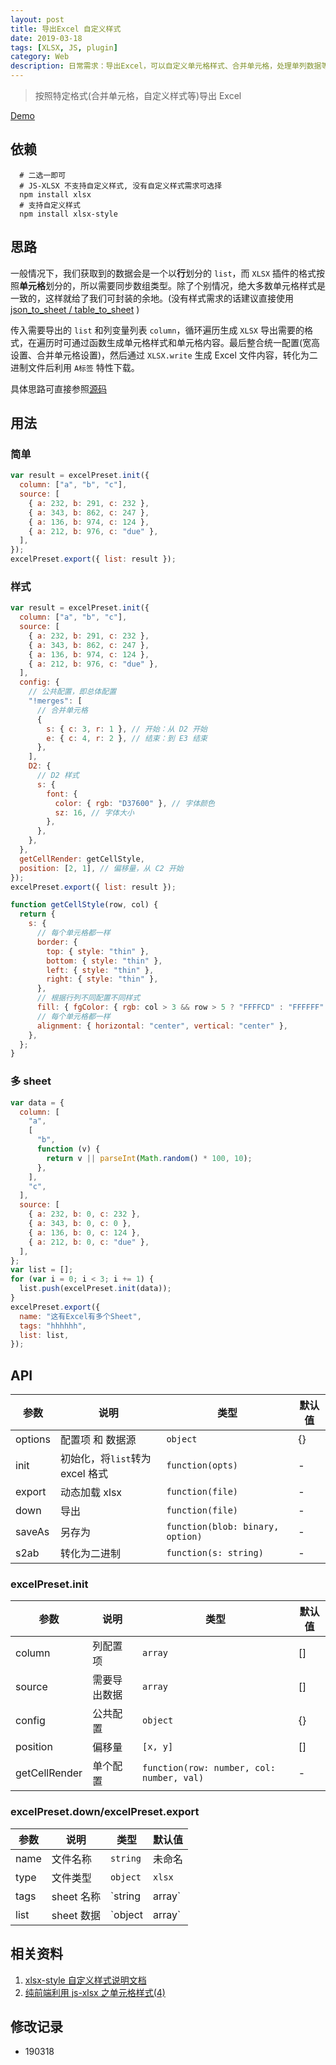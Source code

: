 ```yaml
---
layout: post
title: 导出Excel 自定义样式
date: 2019-03-18
tags: [XLSX, JS, plugin]
category: Web
description: 日常需求：导出Excel，可以自定义单元格样式、合并单元格，处理单列数据等
---
```


> 按照特定格式(合并单元格，自定义样式等)导出 Excel

[Demo](/assets/00exportExcel)

## 依赖

```shell
  # 二选一即可
  # JS-XLSX 不支持自定义样式, 没有自定义样式需求可选择
  npm install xlsx
  # 支持自定义样式
  npm install xlsx-style
```

## 思路

一般情况下，我们获取到的数据会是一个以**行**划分的 `list`，而 `XLSX` 插件的格式按照**单元格**划分的，所以需要同步数组类型。除了个别情况，绝大多数单元格样式是一致的，这样就给了我们可封装的余地。(没有样式需求的话建议直接使用 [json_to_sheet / table_to_sheet](https://github.com/sheetjs/js-xlsx#utilities) )

传入需要导出的 `list` 和列变量列表 `column`，循环遍历生成 `XLSX` 导出需要的格式，在遍历时可通过函数生成单元格样式和单元格内容。最后整合统一配置(宽高设置、合并单元格设置)，然后通过 `XLSX.write` 生成 Excel 文件内容，转化为二进制文件后利用 `A标签` 特性下载。

具体思路可直接参照[源码](/assets/00exportExcel/index.js)

## 用法

### 简单

```js
var result = excelPreset.init({
  column: ["a", "b", "c"],
  source: [
    { a: 232, b: 291, c: 232 },
    { a: 343, b: 862, c: 247 },
    { a: 136, b: 974, c: 124 },
    { a: 212, b: 976, c: "due" },
  ],
});
excelPreset.export({ list: result });
```

### 样式

```js
var result = excelPreset.init({
  column: ["a", "b", "c"],
  source: [
    { a: 232, b: 291, c: 232 },
    { a: 343, b: 862, c: 247 },
    { a: 136, b: 974, c: 124 },
    { a: 212, b: 976, c: "due" },
  ],
  config: {
    // 公共配置，即总体配置
    "!merges": [
      // 合并单元格
      {
        s: { c: 3, r: 1 }, // 开始：从 D2 开始
        e: { c: 4, r: 2 }, // 结束：到 E3 结束
      },
    ],
    D2: {
      // D2 样式
      s: {
        font: {
          color: { rgb: "D37600" }, // 字体颜色
          sz: 16, // 字体大小
        },
      },
    },
  },
  getCellRender: getCellStyle,
  position: [2, 1], // 偏移量，从 C2 开始
});
excelPreset.export({ list: result });

function getCellStyle(row, col) {
  return {
    s: {
      // 每个单元格都一样
      border: {
        top: { style: "thin" },
        bottom: { style: "thin" },
        left: { style: "thin" },
        right: { style: "thin" },
      },
      // 根据行列不同配置不同样式
      fill: { fgColor: { rgb: col > 3 && row > 5 ? "FFFFCD" : "FFFFFF" } },
      // 每个单元格都一样
      alignment: { horizontal: "center", vertical: "center" },
    },
  };
}
```

### 多 sheet

```js
var data = {
  column: [
    "a",
    [
      "b",
      function (v) {
        return v || parseInt(Math.random() * 100, 10);
      },
    ],
    "c",
  ],
  source: [
    { a: 232, b: 0, c: 232 },
    { a: 343, b: 0, c: 0 },
    { a: 136, b: 0, c: 124 },
    { a: 212, b: 0, c: "due" },
  ],
};
var list = [];
for (var i = 0; i < 3; i += 1) {
  list.push(excelPreset.init(data));
}
excelPreset.export({
  name: "这有Excel有多个Sheet",
  tags: "hhhhhh",
  list: list,
});
```

## API

| 参数    | 说明                            | 类型                             | 默认值 |
| ------- | ------------------------------- | -------------------------------- | ------ |
| options | 配置项 和 数据源                | `object`                         | {}     |
| init    | 初始化，将`list`转为 excel 格式 | `function(opts)`                 | -      |
| export  | 动态加载 xlsx                   | `function(file)`                 | -      |
| down    | 导出                            | `function(file)`                 | -      |
| saveAs  | 另存为                          | `function(blob: binary, option)` | -      |
| s2ab    | 转化为二进制                    | `function(s: string)`            | -      |

### excelPreset.init

| 参数          | 说明         | 类型                                      | 默认值 |
| ------------- | ------------ | ----------------------------------------- | ------ |
| column        | 列配置项     | `array`                                   | []     |
| source        | 需要导出数据 | `array`                                   | []     |
| config        | 公共配置     | `object`                                  | {}     |
| position      | 偏移量       | `[x, y]`                                  | []     |
| getCellRender | 单个配置     | `function(row: number, col: number, val)` | -      |

### excelPreset.down/excelPreset.export

| 参数 | 说明       | 类型     | 默认值 |
| ---- | ---------- | -------- | ------ |
| name | 文件名称   | `string` | 未命名 |
| type | 文件类型   | `object` | `xlsx` |
| tags | sheet 名称 | `string  | array` | `sheet1` |
| list | sheet 数据 | `object  | array` | - |

## 相关资料

1. [xlsx-style 自定义样式说明文档](https://www.npmjs.com/package/xlsx-style#cell-styles)
2. [纯前端利用 js-xlsx 之单元格样式(4)](https://www.jianshu.com/p/869375439fee)

## 修改记录

- 190318
